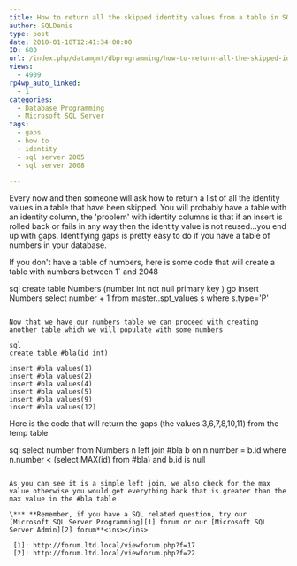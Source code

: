 ```yaml
---
title: How to return all the skipped identity values from a table in SQL Server
author: SQLDenis
type: post
date: 2010-01-18T12:41:34+00:00
ID: 680
url: /index.php/datamgmt/dbprogramming/how-to-return-all-the-skipped-identity-v/
views:
  - 4909
rp4wp_auto_linked:
  - 1
categories:
  - Database Programming
  - Microsoft SQL Server
tags:
  - gaps
  - how to
  - identity
  - sql server 2005
  - sql server 2008

---
```

Every now and then someone will ask how to return a list of all the identity values in a table that have been skipped. You will probably have a table with an identity column, the 'problem' with identity columns is that if an insert is rolled back or fails in any way then the identity value is not reused…you end up with gaps. Identifying gaps is pretty easy to do if you have a table of numbers in your database.

If you don't have a table of numbers, here is some code that will create a table with numbers between 1\` and 2048

sql
create table Numbers (number int not null primary key )
go
insert Numbers 
select number + 1 
from master..spt_values s
where s.type='P'
```

Now that we have our numbers table we can proceed with creating another table which we will populate with some numbers

sql
create table #bla(id int)

insert #bla values(1)
insert #bla values(2)
insert #bla values(4)
insert #bla values(5)
insert #bla values(9)
insert #bla values(12)
```

Here is the code that will return the gaps (the values 3,6,7,8,10,11) from the temp table

sql
select number 
from Numbers n
left join #bla b on n.number = b.id
where n.number < (select MAX(id) from #bla)
and  b.id is null
```

As you can see it is a simple left join, we also check for the max value otherwise you would get everything back that is greater than the max value in the #bla table.

\*** **Remember, if you have a SQL related question, try our [Microsoft SQL Server Programming][1] forum or our [Microsoft SQL Server Admin][2] forum**<ins></ins>

 [1]: http://forum.ltd.local/viewforum.php?f=17
 [2]: http://forum.ltd.local/viewforum.php?f=22